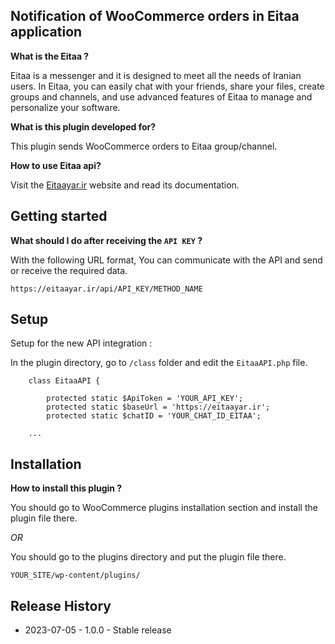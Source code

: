 ## Notification of WooCommerce orders in Eitaa application

**What is the Eitaa ?**

Eitaa is a messenger and it is designed to meet all the needs of Iranian users.
In Eitaa, you can easily chat with your friends, share your files, create groups and channels, and use advanced features of Eitaa to manage and personalize your software.

**What is this plugin developed for?**

This plugin sends WooCommerce orders to Eitaa group/channel.

**How to use Eitaa api?**

Visit the [Eitaayar.ir](https://eitaayar.ir/) website and read its documentation.

## Getting started

**What should I do after receiving the `API KEY` ?**

With the following URL format, You can communicate with the API and send or receive the required data.

`https://eitaayar.ir/api/API_KEY/METHOD_NAME`

## Setup

Setup for the new API integration :

In the plugin directory, go to `/class` folder and edit the `EitaaAPI.php` file.

```
    class EitaaAPI {

        protected static $ApiToken = 'YOUR_API_KEY';
        protected static $baseUrl = 'https://eitaayar.ir';
        protected static $chatID = 'YOUR_CHAT_ID_EITAA';

    ...
```

## Installation

**How to install this plugin ?**

You should go to WooCommerce plugins installation section and install the plugin file there.

_OR_

You should go to the plugins directory and put the plugin file there.

`YOUR_SITE/wp-content/plugins/`

## Release History

- 2023-07-05 - 1.0.0 - Stable release
